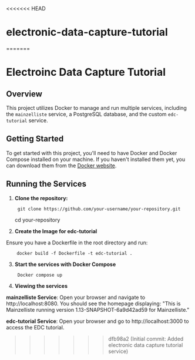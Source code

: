 <<<<<<< HEAD
# electronic-data-capture-tutorial
=======
# Electroinc Data Capture Tutorial

## Overview

This project utilizes Docker to manage and run multiple services, including the `mainzelliste` service, a PostgreSQL database, and the custom `edc-tutorial` service.

## Getting Started

To get started with this project, you'll need to have Docker and Docker Compose installed on your machine. If you haven't installed them yet, you can download them from the [Docker website](https://www.docker.com/products/docker-desktop).

## Running the Services

1. **Clone the repository:**

        
        git clone https://github.com/your-username/your-repository.git

    cd your-repository


2. **Create the Image for edc-tutorial**

Ensure you have a Dockerfile in the root directory and run:


        docker build -f Dockerfile -t edc-tutorial .

3. **Start the services with Docker Compose**

        Docker compose up

4. **Viewing the services**

**mainzelliste Service**: Open your browser and navigate to http://localhost:8080. You should see the homepage displaying: "This is Mainzelliste running version 1.13-SNAPSHOT-6a9d42ad59 for Mainzelliste."

**edc-tutorial Service**: Open your browser and go to http://localhost:3000 to access the EDC tutorial.
>>>>>>> dfb98a2 (Initial commit: Added electronic data capture tutorial service)
